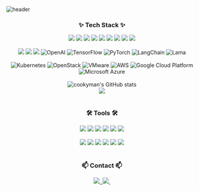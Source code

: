 <!--타이틀 부분-->
![header](https://capsule-render.vercel.app/api?type=waving&color=random&height=200&section=header&text=cookyman's%20profile&fontSize=90)

<!--내용 부분-->
<h3 align="center">✨ Tech Stack ✨</h3>
<div align="center">
  <!-- NestJS -->
  <img src="https://img.shields.io/badge/nestjs-20232a.svg?style=for-the-badge&logo=nestjs&logoColor=E0234E" />
  
  <!-- React.js -->
  <img src="https://img.shields.io/badge/react-20232a.svg?style=for-the-badge&logo=react&logoColor=61DAFB" />
  
  <!-- JavaScript -->
  <img src="https://img.shields.io/badge/javascript-F7DF1E.svg?style=for-the-badge&logo=javascript&logoColor=black" />
  
  <!-- TypeScript -->
  <img src="https://img.shields.io/badge/typescript-007ACC.svg?style=for-the-badge&logo=typescript&logoColor=white" />
  
  <!-- Python -->
  <img src="https://img.shields.io/badge/python-3776AB.svg?style=for-the-badge&logo=python&logoColor=white" />

  <!-- FastAPI -->
  <img src="https://img.shields.io/badge/fastapi-009688.svg?style=for-the-badge&logo=fastapi&logoColor=white" />

  <!-- Django -->
  <img src="https://img.shields.io/badge/django-092E20.svg?style=for-the-badge&logo=django&logoColor=white" />
  
  <!-- Java -->
  <img src="https://img.shields.io/badge/java-007396.svg?style=for-the-badge&logo=java&logoColor=white" />
  
  <!-- Spring Boot -->
  <img src="https://img.shields.io/badge/spring%20boot-6DB33F.svg?style=for-the-badge&logo=spring-boot&logoColor=white" />

</div>

<br>

<div align="center">
  <!-- Python -->
  <img src="https://img.shields.io/badge/python-3776AB.svg?style=for-the-badge&logo=python&logoColor=white" />
  
  <!-- Pandas -->
  <img src="https://img.shields.io/badge/pandas-150458.svg?style=for-the-badge&logo=pandas&logoColor=white" />
  
  <!-- NumPy -->
  <img src="https://img.shields.io/badge/numpy-013243.svg?style=for-the-badge&logo=numpy&logoColor=white" />

  <!-- OpenAI -->
  <img src="https://img.shields.io/badge/OpenAI-412991.svg?style=for-the-badge&logo=openai&logoColor=white" alt="OpenAI" />

  <!-- TensorFlow -->
  <img src="https://img.shields.io/badge/TensorFlow-FF6F00.svg?style=for-the-badge&logo=tensorflow&logoColor=white" alt="TensorFlow" />

  <!-- PyTorch -->
  <img src="https://img.shields.io/badge/PyTorch-EE4C2C.svg?style=for-the-badge&logo=pytorch&logoColor=white" alt="PyTorch" />

   <!-- LangChain (커스텀) -->
  <img src="https://img.shields.io/badge/langchain-563D7C.svg?style=for-the-badge&logo=langchain&logoColor=white" alt="LangChain" />

  <!-- Lama 커스텀 뱃지 -->
  <img src="https://img.shields.io/badge/Lama-AI%20Model-ff69b4.svg?style=for-the-badge&logo=ai&logoColor=white" alt="Lama" />

</div>

<br>


<div align="center">

  <!-- Kubernetes -->
  <img src="https://img.shields.io/badge/Kubernetes-326CE5.svg?style=for-the-badge&logo=kubernetes&logoColor=white" alt="Kubernetes" />

  <!-- OpenStack -->
  <img src="https://img.shields.io/badge/OpenStack-ED1944.svg?style=for-the-badge&logo=openstack&logoColor=white" alt="OpenStack" />

  <!-- VMware -->
  <img src="https://img.shields.io/badge/VMware-607078.svg?style=for-the-badge&logo=vmware&logoColor=white" alt="VMware" />

  <!-- AWS (Amazon Web Services) -->
  <img src="https://img.shields.io/badge/AWS-232F3E.svg?style=for-the-badge&logo=amazon-aws&logoColor=FF9900" alt="AWS" />

  <!-- Google Cloud Platform (GCP) -->
  <img src="https://img.shields.io/badge/GCP-4285F4.svg?style=for-the-badge&logo=google-cloud&logoColor=white" alt="Google Cloud Platform" />

  <!-- Microsoft Azure -->
  <img src="https://img.shields.io/badge/Azure-0078D4.svg?style=for-the-badge&logo=microsoft-azure&logoColor=white" alt="Microsoft Azure" />

</div>


<br>


<div align="center">
  <!-- cookyman's GitHub stats -->
  <img src="https://github-readme-stats.vercel.app/api?username=cookyman74&show_icons=true&theme=radical" alt="cookyman's GitHub stats" />
  <br>
  <img src="https://github-readme-stats.vercel.app/api/top-langs/?username=cookyman74&layout=compact" />
</div>

<br>

<h3 align="center">🛠 Tools 🛠</h3>
<div align="center">
  <img src="https://img.shields.io/badge/git-F05033.svg?style=for-the-badge&logo=git&logoColor=white" />
  <img src="https://img.shields.io/badge/github-181717.svg?style=for-the-badge&logo=github&logoColor=white" />
  <!-- Jira -->
  <img src="https://img.shields.io/badge/jira-0052CC.svg?style=for-the-badge&logo=jira&logoColor=white" />
  <!-- Confluence -->
  <img src="https://img.shields.io/badge/confluence-172B4D.svg?style=for-the-badge&logo=confluence&logoColor=white" />
  <!-- notion -->
  <img src="https://img.shields.io/badge/Notion-F3F3F3.svg?style=for-the-badge&logo=notion&logoColor=black" />
  <img src="https://img.shields.io/badge/figma-F24E1E.svg?style=for-the-badge&logo=figma&logoColor=white" />
</div>

<br>

<div align="center">
  <!-- WebStorm -->
  <img src="https://img.shields.io/badge/webstorm-000000.svg?style=for-the-badge&logo=webstorm&logoColor=white" />
  
  <!-- PyCharm -->
  <img src="https://img.shields.io/badge/pycharm-000000.svg?style=for-the-badge&logo=pycharm&logoColor=white" />
  
  <!-- IntelliJ -->
  <img src="https://img.shields.io/badge/intellij-000000.svg?style=for-the-badge&logo=intellij-idea&logoColor=white" />

  <!-- vscode -->
  <img src="https://img.shields.io/badge/VSCode-2C2C32.svg?style=for-the-badge&logo=visual-studio-code&logoColor=22ABF3" />
  <img src="https://img.shields.io/badge/jupyter-2C2C32.svg?style=for-the-badge&logo=jupyter&logoColor=F37726" />
  <img src="https://img.shields.io/badge/Colab-2C2C32.svg?style=for-the-badge&logo=googlecolab&logoColor=F9AB00" />
</div>

<br>

<h3 align="center">📫 Contact 📫</h3>
<div align="center">
  <a href="https://www.hell0world.net">
    <img src="https://img.shields.io/badge/Velog-1EBC8F?style=for-the-badge&logo=velog&logoColor=white" />&nbsp
  </a>
  <a href="mailto:cookyman@gmail.com">
    <img
      src="https://img.shields.io/badge/cookyman@gmail.com-D14836?style=for-the-badge&logo=gmail&logoColor=white"/>&nbsp
  </a>
</div>
